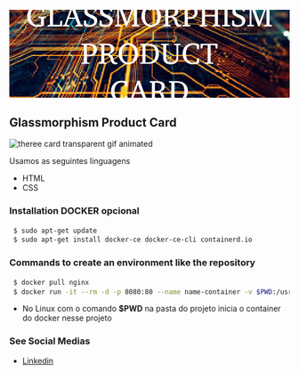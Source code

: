 ![theree card transparent](https://github.com/jnerydesigner/glassmorphism-product-card/blob/main/images/glassmorphism.png)

## Glassmorphism Product Card

![theree card transparent gif animated](https://github.com/jnerydesigner/glassmorphism-product-card/blob/main/images/glassmorph-product.gif)

Usamos as seguintes linguagens

- HTML
- CSS

### Installation DOCKER opcional

```sh
 $ sudo apt-get update
 $ sudo apt-get install docker-ce docker-ce-cli containerd.io
```

### Commands to create an environment like the repository

```sh
 $ docker pull nginx
 $ docker run -it --rm -d -p 8080:80 --name name-container -v $PWD:/usr/share/nginx/html nginx
```

- No Linux com o comando **$PWD** na pasta do projeto inicia o container do docker nesse projeto

### See Social Medias

- [Linkedin](https://www.linkedin.com/in/jander-nery/)
